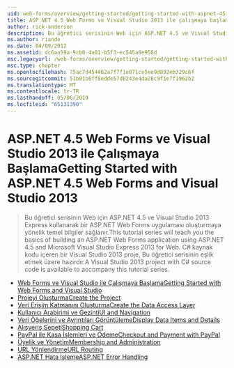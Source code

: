 ```yaml
---
uid: web-forms/overview/getting-started/getting-started-with-aspnet-45-web-forms/index
title: ASP.NET 4.5 Web Forms ve Visual Studio 2013 ile çalışmaya başlama | Microsoft Docs
author: rick-anderson
description: Bu öğretici serisinin Web için ASP.NET 4.5 ve Visual Studio 2013 Express kullanarak bir ASP.NET Web Forms uygulaması oluşturmaya yönelik temel bilgiler sağlanır. Bir Ide'nizde...
ms.author: riande
ms.date: 04/09/2012
ms.assetid: dc6aa59a-9cb0-4a81-b5f3-ec545a0e958d
msc.legacyurl: /web-forms/overview/getting-started/getting-started-with-aspnet-45-web-forms
msc.type: chapter
ms.openlocfilehash: 75ac7d454462a7f7f1e071ce5ee9d892eb329c6f
ms.sourcegitcommit: 51b01b6ff8edde57d8243e4da28c9f1e7f1962b2
ms.translationtype: MT
ms.contentlocale: tr-TR
ms.lasthandoff: 05/06/2019
ms.locfileid: "65131390"
---
```

# <a name="getting-started-with-aspnet-45-web-forms-and-visual-studio-2013"></a><span data-ttu-id="68e95-104">ASP.NET 4.5 Web Forms ve Visual Studio 2013 ile Çalışmaya Başlama</span><span class="sxs-lookup"><span data-stu-id="68e95-104">Getting Started with ASP.NET 4.5 Web Forms and Visual Studio 2013</span></span>

> <span data-ttu-id="68e95-105">Bu öğretici serisinin Web için ASP.NET 4.5 ve Visual Studio 2013 Express kullanarak bir ASP.NET Web Forms uygulaması oluşturmaya yönelik temel bilgiler sağlanır.</span><span class="sxs-lookup"><span data-stu-id="68e95-105">This tutorial series will teach you the basics of building an ASP.NET Web Forms application using ASP.NET 4.5 and Microsoft Visual Studio Express 2013 for Web.</span></span> <span data-ttu-id="68e95-106">C# kaynak kodu içeren bir Visual Studio 2013 proje, Bu öğretici serisinin eşlik etmek üzere hazırdır.</span><span class="sxs-lookup"><span data-stu-id="68e95-106">A Visual Studio 2013 project with C# source code is available to accompany this tutorial series.</span></span>

- [<span data-ttu-id="68e95-107">Web Forms ve Visual Studio ile Çalışmaya Başlama</span><span class="sxs-lookup"><span data-stu-id="68e95-107">Getting Started with Web Forms and Visual Studio</span></span>](introduction-and-overview.md)
- [<span data-ttu-id="68e95-108">Projeyi Oluşturma</span><span class="sxs-lookup"><span data-stu-id="68e95-108">Create the Project</span></span>](create-the-project.md)
- [<span data-ttu-id="68e95-109">Veri Erişim Katmanını Oluşturma</span><span class="sxs-lookup"><span data-stu-id="68e95-109">Create the Data Access Layer</span></span>](create_the_data_access_layer.md)
- [<span data-ttu-id="68e95-110">Kullanıcı Arabirimi ve Gezinti</span><span class="sxs-lookup"><span data-stu-id="68e95-110">UI and Navigation</span></span>](ui_and_navigation.md)
- [<span data-ttu-id="68e95-111">Veri Öğelerini ve Ayrıntıları Görüntüleme</span><span class="sxs-lookup"><span data-stu-id="68e95-111">Display Data Items and Details</span></span>](display_data_items_and_details.md)
- [<span data-ttu-id="68e95-112">Alışveriş Sepeti</span><span class="sxs-lookup"><span data-stu-id="68e95-112">Shopping Cart</span></span>](shopping-cart.md)
- [<span data-ttu-id="68e95-113">PayPal ile Kasa İşlemleri ve Ödeme</span><span class="sxs-lookup"><span data-stu-id="68e95-113">Checkout and Payment with PayPal</span></span>](checkout-and-payment-with-paypal.md)
- [<span data-ttu-id="68e95-114">Üyelik ve Yönetim</span><span class="sxs-lookup"><span data-stu-id="68e95-114">Membership and Administration</span></span>](membership-and-administration.md)
- [<span data-ttu-id="68e95-115">URL Yönlendirme</span><span class="sxs-lookup"><span data-stu-id="68e95-115">URL Routing</span></span>](url-routing.md)
- [<span data-ttu-id="68e95-116">ASP.NET Hata İşleme</span><span class="sxs-lookup"><span data-stu-id="68e95-116">ASP.NET Error Handling</span></span>](aspnet-error-handling.md)
